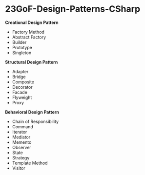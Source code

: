 # 23GoF-Design-Patterns-CSharp

 **Creational Design Pattern**

 - Factory Method  
 - Abstract Factory  
 - Builder  
 - Prototype   
 - Singleton

 **Structural Design Pattern**
 - Adapter
 - Bridge
 - Composite
 - Decorator
 - Facade
 - Flyweight
 - Proxy

**Behavioral Design Pattern**

 - Chain of Responsibility
 - Command
 - Iterator
 - Mediator
 - Memento
 - Observer
 - State
 - Strategy
 - Template Method
 - Visitor
